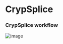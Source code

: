 # CrypSplice
### CrypSplice workflow

![image](https://user-images.githubusercontent.com/68455070/124794109-410bce00-df81-11eb-8e99-bc17d02c37a7.png)
